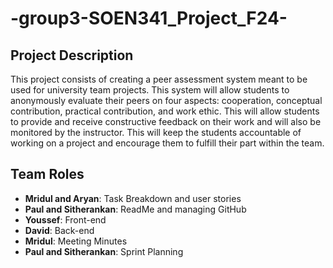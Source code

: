 # -group3-SOEN341_Project_F24-

## Project Description

This project consists of creating a peer assessment system meant to be used for university team projects. This system will allow students to anonymously evaluate their peers  on four aspects: cooperation, conceptual contribution, practical contribution, and work ethic. This will allow students to provide and receive constructive feedback on their work and will also be monitored by the instructor. This will keep the students accountable of working on a project and encourage them to fulfill their part within the team.



## Team Roles
- **Mridul and Aryan**: Task Breakdown and user stories 
- **Paul and Sitherankan**: ReadMe and managing GitHub
- **Youssef**: Front-end
- **David**: Back-end
- **Mridul**: Meeting Minutes
- **Paul and Sitherankan**: Sprint Planning
